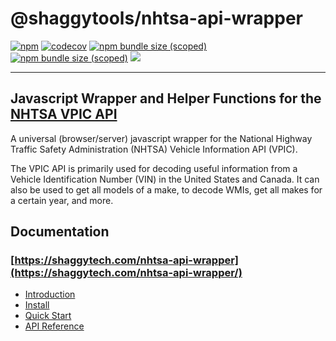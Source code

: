 # @shaggytools/nhtsa-api-wrapper

[![npm](https://img.shields.io/npm/v/@shaggytools/nhtsa-api-wrapper)](https://www.npmjs.com/package/@shaggytools/nhtsa-api-wrapper)
[![codecov](https://codecov.io/gh/ShaggyTech/nhtsa-api-wrapper/branch/master/graph/badge.svg)](https://codecov.io/gh/ShaggyTech/nhtsa-api-wrapper)
[![npm bundle size (scoped)](https://img.shields.io/bundlephobia/min/@shaggytools/nhtsa-api-wrapper)](https://bundlephobia.com/result?p=@shaggytools/nhtsa-api-wrapper)
[![npm bundle size (scoped)](https://img.shields.io/bundlephobia/minzip/@shaggytools/nhtsa-api-wrapper)](https://bundlephobia.com/result?p=@shaggytools/nhtsa-api-wrapper)
[![](https://data.jsdelivr.com/v1/package/npm/@shaggytools/nhtsa-api-wrapper/badge)](https://www.jsdelivr.com/package/npm/@shaggytools/nhtsa-api-wrapper)

---

## Javascript Wrapper and Helper Functions for the [NHTSA VPIC API](https://vpic.nhtsa.dot.gov/api/Home)

A universal (browser/server) javascript wrapper for the National Highway Traffic
Safety Administration (NHTSA) Vehicle Information API (VPIC).

The VPIC API is primarily used for decoding useful information from a Vehicle Identification Number
(VIN) in the United States and Canada. It can also be used to get all models of a make, to decode
WMIs, get all makes for a certain year, and more.

## Documentation

### [https://shaggytech.com/nhtsa-api-wrapper](https://shaggytech.com/nhtsa-api-wrapper/)

- [Introduction](https://www.shaggytech.com/nhtsa-api-wrapper/guide/introduction)
- [Install](https://www.shaggytech.com/nhtsa-api-wrapper/guide/getting-started#install)
- [Quick Start](https://www.shaggytech.com/nhtsa-api-wrapper/guide/getting-started#quick-start)
- [API Reference](https://www.shaggytech.com/nhtsa-api-wrapper/api/)
